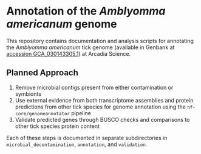 # Annotation of the _Amblyomma americanum_ genome

This repository contains documentation and analysis scripts for annotating the _Amblyomma americanum_ tick genome (available in Genbank at [accession GCA_030143305.1](https://www.ncbi.nlm.nih.gov/datasets/genome/GCA_030143305.1/)) at Arcadia Science.

## Planned Approach
1. Remove microbial contigs present from either contamination or symbionts
2. Use external evidence from both transcriptome assemblies and protein predictions from other tick species for genome annotation using the `nf-core/genomeannotator` pipeline
3. Validate predicted genes through BUSCO checks and comparisons to other tick species protein content

Each of these steps is documented in separate subdirectories in `microbial_decontamination`, `annotation`, and `validation`.
